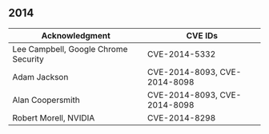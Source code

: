 ## 2014

| Acknowledgment | CVE IDs |
|----------------|---------|
| Lee Campbell, Google Chrome Security | CVE-2014-5332 |
| Adam Jackson | CVE-2014-8093, CVE-2014-8098 |
| Alan Coopersmith | CVE-2014-8093, CVE-2014-8098 |
| Robert Morell, NVIDIA | CVE-2014-8298 |

